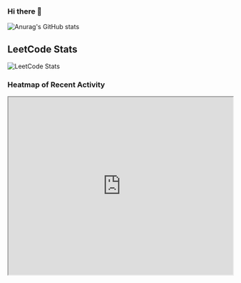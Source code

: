 ### Hi there 👋
![Anurag's GitHub stats](https://github-readme-stats.vercel.app/api?username=mahendran29&show_icons=true&theme=tokyonight)

<!--
**mahendran29/mahendran29** is a ✨ _special_ ✨ repository because its `README.md` (this file) appears on your GitHub profile.

Here are some ideas to get you started:

- 🔭 I’m currently working on ...
- 🌱 I’m currently learning ...
- 👯 I’m looking to collaborate on ...
- 🤔 I’m looking for help with ...
- 💬 Ask me about ...
- 📫 How to reach me: ...
- 😄 Pronouns: ...
- ⚡ Fun fact: ...
-->

## LeetCode Stats

![LeetCode Stats](https://leetcode-stats-api.herokuapp.com/mahendran29?theme=dark)

### Heatmap of Recent Activity
<iframe src="https://leetcode.com/mahendran29" width="100%" height="400px"></iframe>

